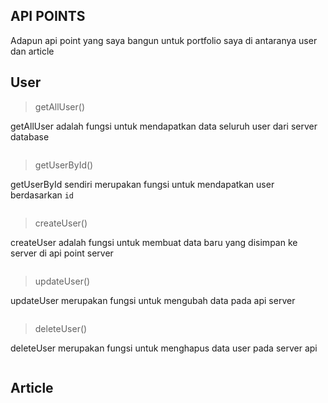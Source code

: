 ## API POINTS
Adapun api point yang saya bangun untuk portfolio saya di antaranya user dan article

## User

> getAllUser()

getAllUser adalah fungsi untuk mendapatkan data seluruh user dari server database

```

```

> getUserById()

getUserById sendiri merupakan fungsi untuk mendapatkan user berdasarkan `id`

```

```

> createUser()

createUser adalah fungsi untuk membuat data baru yang disimpan ke server di api point server 

```

```

> updateUser()

updateUser merupakan fungsi untuk mengubah data pada api server

```

```

> deleteUser()

deleteUser merupakan fungsi untuk menghapus data user pada server api

```

```

## Article
